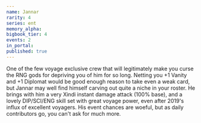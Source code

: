 ```yaml
---
name: Jannar
rarity: 4
series: ent
memory_alpha:
bigbook_tier: 4
events: 2
in_portal:
published: true
---
```


One of the few voyage exclusive crew that will legitimately make you curse the RNG gods for depriving you of him for so long. Netting you +1 Vanity and +1 Diplomat would be good enough reason to take even a weak card, but Jannar may well find himself carving out quite a niche in your roster. He brings with him a very Xindi instant damage attack (100% base), and a lovely DIP/SCI/ENG skill set with great voyage power, even after 2019's influx of excellent voyagers. His event chances are woeful, but as daily contributors go, you can't ask for much more.
